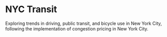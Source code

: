 # NYC Transit

Exploring trends in driving, public transit, and bicycle use in New York City, following the implementation of congestion pricing in New York City.
